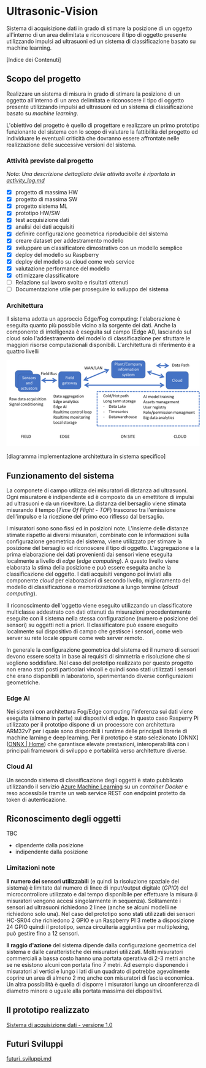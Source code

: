 # Ultrasonic-Vision
Sistema di acquisizione dati in grado di stimare la posizione di un oggetto all'interno di un area delimitata e riconoscere il tipo di oggetto presente utilizzando impulsi ad ultrasuoni ed un sistema di classificazione basato su machine learning.



[Indice dei Contenuti]



## Scopo del progetto 

Realizzare un sistema di misura in grado di stimare la posizione di un oggetto  all'interno di un area delimitata e riconoscere il tipo di oggetto presente utilizzando impulsi ad ultrasuoni ed un sistema di classificazione basato su _machine learning_. 

L'obiettivo del progetto è quello di progettare e realizzare un primo prototipo funzionante del sistema con lo scopo di valutare la fattibilità del progetto ed individuare le eventuali criticità che dovranno essere affrontate nelle realizzazione delle successive versioni del sistema.

### Attività previste dal progetto

_Nota: Una descrizione dettagliata delle attività svolte è riportata in [activity_log.md](activity_log.md)_

- [x] progetto di massima HW
- [x] progetto di massima SW
- [x] progetto sistema ML
- [x] prototipo HW/SW
- [x] test acquisizione dati
- [x] analisi dei dati acquisiti
- [x] definire configurazione geometrica riproducibile del sistema
- [x] creare dataset per addestramento modello
- [x] sviluppare un classificatore dimostrativo con un modello semplice
- [x] deploy del modello su Raspberry 
- [x] deploy del modello su cloud come web service
- [x] valutazione performance del modello
- [x] ottimizzare classificatore
- [ ] Relazione sul lavoro svolto e risultati ottenuti
- [ ] Documentazione utile per proseguire lo sviluppo del sistema 

### Architettura

Il sistema adotta un approccio Edge/Fog computing: l'elaborazione è eseguita quanto più possibile vicino alla sorgente dei dati.  Anche la componente di intelligenza è eseguita sul campo (Edge AI), lasciando sul cloud solo l'addestramento del modello di classificazione per sfruttare le maggiori risorse computazionali disponibili. L'architettura di riferimento è a quattro livelli

![image-20201229054638716](media/architecture_field_edge_fog_cloud_with_task.png)

[diagramma implementazione architettura in sistema specifico]

  

## Funzionamento del sistema

La componete di campo utilizza dei misuratori di distanza ad ultrasuoni. Ogni misuratore è indipendente ed è composto da un emettitore di impulsi ad ultrasuoni e da un ricevitore. La distanza del bersaglio viene stimata misurando il tempo (_Time Of Flight - TOF_) trascorso tra l'emissione dell'impulso e la ricezione del primo eco riflesso dal bersaglio.

I misuratori sono sono fissi ed in posizioni note. L'insieme delle distanze stimate rispetto ai diversi misuratori, combinato con le informazioni sulla configurazione geometrica del sistema,  viene utilizzato per stimare la posizione del bersaglio ed riconoscere  il tipo di oggetto. L'aggregazione e la prima elaborazione dei dati provenienti dai sensori viene eseguita localmente a livello di _edge_ (_edge computing_). A questo livello viene elaborata la stima della posizione e può essere eseguita anche la classificazione del oggetto. I dati acquisiti vengono poi inviati alla componente _cloud_ per elaborazioni di secondo livello, miglioramento del modello di classificazione e memorizzazione a lungo termine (_cloud computing_).

Il riconoscimento dell'oggetto viene eseguito utilizzando un classificatore multiclasse addestrato con dati ottenuti da misurazioni precedentemente eseguite con il sistema nella stessa configurazione (numero e posizione dei sensori) su oggetti noti a priori. Il classificatore può essere eseguito localmente sul dispositivo di campo che gestisce i sensori, come web server su rete locale oppure come web server remoto. 

In generale la configurazione geometrica del sistema ed il numero di sensori devono essere scelta in base ai requisiti di simmetria e risoluzione che si vogliono soddisfare. Nel caso del prototipo realizzato per questo progetto non erano stati posti  particolari vincoli e quindi sono stati utilizzati i sensori che erano disponibili in laboratorio, sperimentando diverse configurazioni geometriche. 

### Edge AI

Nei sistemi con architettura Fog/Edge computing l'inferenza sui dati viene eseguita (almeno in parte) sui dispostivi di edge. In questo caso Rasperry Pi  utilizzato per il prototipo dispone di un processore con architettura ARM32v7 per i quale sono disponibili i runtime delle principali librerie di machine larning e deep learning. Per il prototipo è stato selezionato [ONNX]([ONNX | Home](https://onnx.ai/)) che garantisce elevate prestazioni, interoperabilità con i principali framework di sviluppo e portabilità verso architetture diverse.

### Cloud AI

Un secondo sistema di classificazione degli oggetti è stato pubblicato utilizzando  il servizio [Azure Machine Learning](https://azure.microsoft.com/it-it/services/machine-learning/) su un _container Docker_ e reso accessibile tramite un web service REST con endpoint protetto da token di autenticazione.

## Riconoscimento degli oggetti

TBC

- dipendente dalla posizione
- indipendente dalla posizione

### Limitazioni note

**Il numero dei sensori utilizzabili** (e quindi la risoluzione spaziale del sistema) è limitato dal numero di linee di input/output digitale (_GPIO_)  del microcontrollore utilizzato e dal tempo disponibile per effettuare la misura (i misuratori vengono accesi singolarmente in sequenza). Solitamente i sensori ad ultrasuoni richiedono 2 linee (anche se alcuni modelli ne richiedono solo una). Nel caso del prototipo sono stati utilizzati dei sensori HC-SR04 che richiedono 2 GPIO e un Raspberry PI 3 mette a disposizione 24 GPIO quindi il prototipo, senza circuiteria aggiuntiva per multiplexing, può gestire fino a 12 sensori.

**Il raggio d'azione** del sistema dipende dalla configurazione geometrica del sistema e dalle caratteristiche dei misuratori utilizzati. Molti misuratori commerciali a bassa costo hanno una portata operativa di 2-3 metri anche se ne esistono alcuni con portata fino 7 metri.  Ad esempio disponendo i misuratori ai vertici e lungo i lati di un quadrato di potrebbe agevolmente coprire un area di almeno 2 mq anche con misuratori di fascia economica. Un altra possibilità è quella di disporre i misuratori lungo un circonferenza di diametro minore o uguale alla portata massima dei dispositivi.

## Il prototipo realizzato

 [Sistema di acquisizione dati - versione 1.0](docs\prototipo_version_01.md) 

## Futuri Sviluppi 

 [futuri_sviluppi.md](docs\futuri_sviluppi.md) 


